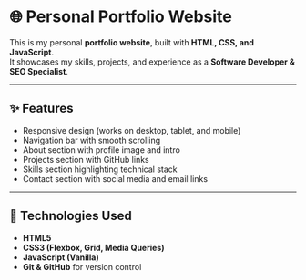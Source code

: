 # 🌐 Personal Portfolio Website

This is my personal **portfolio website**, built with **HTML, CSS, and JavaScript**.  
It showcases my skills, projects, and experience as a **Software Developer & SEO Specialist**.  

---

## ✨ Features
- Responsive design (works on desktop, tablet, and mobile)
- Navigation bar with smooth scrolling
- About section with profile image and intro
- Projects section with GitHub links
- Skills section highlighting technical stack
- Contact section with social media and email links

---

## 🚀 Technologies Used
- **HTML5**
- **CSS3 (Flexbox, Grid, Media Queries)**
- **JavaScript (Vanilla)**
- **Git & GitHub** for version control

